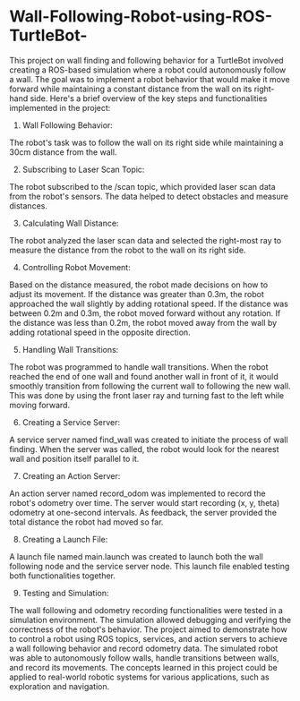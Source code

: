 # Wall-Following-Robot-using-ROS-TurtleBot-

This project on wall finding and following behavior for a TurtleBot involved creating a ROS-based simulation where a robot could autonomously follow a wall. The goal was to implement a robot behavior that would make it move forward while maintaining a constant distance from the wall on its right-hand side. Here's a brief overview of the key steps and functionalities implemented in the project:

1. Wall Following Behavior:

The robot's task was to follow the wall on its right side while maintaining a 30cm distance from the wall.

2. Subscribing to Laser Scan Topic:

The robot subscribed to the /scan topic, which provided laser scan data from the robot's sensors. The data helped to detect obstacles and measure distances.

3. Calculating Wall Distance:

The robot analyzed the laser scan data and selected the right-most ray to measure the distance from the robot to the wall on its right side.

4. Controlling Robot Movement:

Based on the distance measured, the robot made decisions on how to adjust its movement.
If the distance was greater than 0.3m, the robot approached the wall slightly by adding rotational speed.
If the distance was between 0.2m and 0.3m, the robot moved forward without any rotation.
If the distance was less than 0.2m, the robot moved away from the wall by adding rotational speed in the opposite direction.

5. Handling Wall Transitions:

The robot was programmed to handle wall transitions. When the robot reached the end of one wall and found another wall in front of it, it would smoothly transition from following the current wall to following the new wall.
This was done by using the front laser ray and turning fast to the left while moving forward.

6. Creating a Service Server:

A service server named find_wall was created to initiate the process of wall finding.
When the server was called, the robot would look for the nearest wall and position itself parallel to it.

7. Creating an Action Server:

An action server named record_odom was implemented to record the robot's odometry over time.
The server would start recording (x, y, theta) odometry at one-second intervals.
As feedback, the server provided the total distance the robot had moved so far.

8. Creating a Launch File:

A launch file named main.launch was created to launch both the wall following node and the service server node.
This launch file enabled testing both functionalities together.

9. Testing and Simulation:

The wall following and odometry recording functionalities were tested in a simulation environment.
The simulation allowed debugging and verifying the correctness of the robot's behavior.
The project aimed to demonstrate how to control a robot using ROS topics, services, and action servers to achieve a wall following behavior and record odometry data. The simulated robot was able to autonomously follow walls, handle transitions between walls, and record its movements. The concepts learned in this project could be applied to real-world robotic systems for various applications, such as exploration and navigation.
